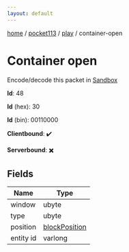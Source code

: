 ```yaml
---
layout: default
---
```


[home](/)  /  [pocket113](/protocol/pocket113)  /  [play](/protocol/pocket113/play)  /  container-open

# Container open

Encode/decode this packet in [Sandbox](../../../sandbox/pocket113#Play.ContainerOpen)

**Id**: 48

**Id** (hex): 30

**Id** (bin): 00110000

**Clientbound**: ✔️

**Serverbound**: ✖️

## Fields

Name | Type
---|---
window | ubyte
type | ubyte
position | [blockPosition](/protocol/pocket113/types/block-position)
entity id | varlong
